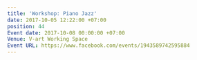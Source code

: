```yaml
---
title: 'Workshop: Piano Jazz'
date: 2017-10-05 12:22:00 +07:00
position: 44
Event date: 2017-10-08 00:00:00 +07:00
Venue: V-art Working Space
Event URL: https://www.facebook.com/events/1943589742595884
---
```


